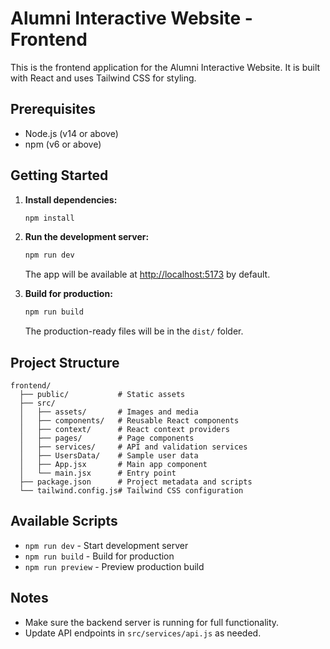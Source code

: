 # Alumni Interactive Website - Frontend

This is the frontend application for the Alumni Interactive Website. It is built with React and uses Tailwind CSS for styling.

## Prerequisites
- Node.js (v14 or above)
- npm (v6 or above)

## Getting Started

1. **Install dependencies:**
   ```bash
   npm install
   ```
2. **Run the development server:**
   ```bash
   npm run dev
   ```
   The app will be available at [http://localhost:5173](http://localhost:5173) by default.

3. **Build for production:**
   ```bash
   npm run build
   ```
   The production-ready files will be in the `dist/` folder.

## Project Structure
```
frontend/
  ├── public/           # Static assets
  ├── src/
  │   ├── assets/       # Images and media
  │   ├── components/   # Reusable React components
  │   ├── context/      # React context providers
  │   ├── pages/        # Page components
  │   ├── services/     # API and validation services
  │   ├── UsersData/    # Sample user data
  │   ├── App.jsx       # Main app component
  │   └── main.jsx      # Entry point
  ├── package.json      # Project metadata and scripts
  └── tailwind.config.js# Tailwind CSS configuration
```

## Available Scripts
- `npm run dev` - Start development server
- `npm run build` - Build for production
- `npm run preview` - Preview production build

## Notes
- Make sure the backend server is running for full functionality.
- Update API endpoints in `src/services/api.js` as needed. 